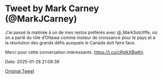 # Tweet by Mark Carney (@MarkJCarney)

J'ai passé la matinée à un de mes restos préférés avec @_MarkSutcliffe, où on a parlé du rôle d’Ottawa comme moteur de croissance pour le pays et à la résolution des grands défis auxquels le Canada doit faire face.

Merci pour cette conversation intéressante. https://t.co/cRglkXBwKn

Date: 2025-01-28 21:08:38

[Original Tweet](https://x.com/MarkJCarney/status/1884347878841221227)
